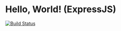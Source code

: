 # Hello, World! (ExpressJS)
[![Build Status](https://travis-ci.org/irwaryanto/express-hello.svg?branch=master)](https://travis-ci.org/irwaryanto/express-hello)
